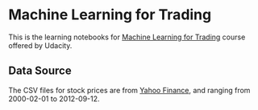# Machine Learning for Trading

This is the learning notebooks for [Machine Learning for Trading](https://www.udacity.com/course/machine-learning-for-trading--ud501) course offered by Udacity.

## Data Source
The CSV files for stock prices are from [Yahoo Finance](https://finance.yahoo.com/), and ranging from 2000-02-01 to 2012-09-12. 